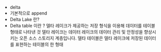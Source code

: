 + delta
+ 기본적으로 append 
+ Delta Lake 란?
+ Delta table 이란 ?
델타 레이크가 제공하는 저장 형식을 이용해 데이터를 테이블 형태로 나타낸 것
델타 레이크는 데이터 레이크의 데이터 관리 및 안정성을 향상시키는 오픈 소스 스토리지 계층입니다. 델타 테이블은 델타 레이크에 저장된 데이터를 표현하는 테이블의 한 형태
